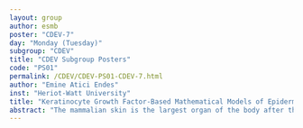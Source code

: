 ```yaml
---
layout: group
author: esmb
poster: "CDEV-7"
day: "Monday (Tuesday)"
subgroup: "CDEV"
title: "CDEV Subgroup Posters"
code: "PS01"
permalink: /CDEV/CDEV-PS01-CDEV-7.html
author: "Emine Atici Endes"
inst: "Heriot-Watt University"
title: "Keratinocyte Growth Factor-Based Mathematical Models of Epidermal Wound Healing"
abstract: "The mammalian skin is the largest organ of the body after the skeletal system and its primary function is to protect the body against the external environment. The maintenance of the skin's functionality, integrity, and strength are coordinated by specialised cells localised in three intricate layers of the skin: epidermis, dermis, and hypodermis. Understanding the fundamental cause of changes in the cells in these three skin compartments, thus provides a base for progress in interpreting injuries in the skin and its healing process.Wound healing is a normal biological and dynamic process in the human skin in which many types of cells, various cytokines, and growth factors, such as KGF, act in harmony. This process starts immediately after skin injury and is completed into three distinct but highly integrated phases: an inflammatory stage, a proliferative and migration  (re-epithelialization) phase, and a long reformation and remodeling phase. Therefore, in this talk, I will give a sequence of PDE models presenting the interaction between the dermis and the epidermis, in which KGF plays an active role during the re-epithelialization."
---
```

